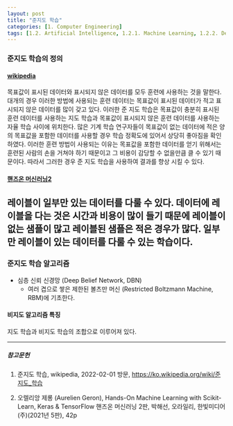```yaml
---
layout: post
title: "준지도 학습"
categories: [1. Computer Engineering]
tags: [1.2. Artificial Intelligence, 1.2.1. Machine Learning, 1.2.2. Deep Learning, a.b. SemiSupervised Learning]
---
```



### 준지도 학습의 정의

#### [wikipedia](https://ko.wikipedia.org/wiki/준지도_학습)

목표값이 표시된 데이터와 표시되지 않은 데이터를 모두 훈련에 사용하는 것을 말한다. 
대개의 경우 이러한 방법에 사용되는 훈련 데이터는 목표값이 표시된 데이터가 적고 표시되지 않은 데이터를 많이 갖고 있다. 
이러한 준 지도 학습은 목표값이 충분히 표시된 훈련 데이터를 사용하는 지도 학습과 목표값이 표시되지 않은 훈련 데이터를 사용하는 자율 학습 사이에 위치한다. 
많은 기계 학습 연구자들이 목표값이 없는 데이터에 적은 양의 목표값을 포함한 데이터를 사용할 경우 학습 정확도에 있어서 상당히 좋아짐을 확인하였다. 
이러한 훈련 방법이 사용되는 이유는 목표값을 포함한 데이터를 얻기 위해서는 훈련된 사람의 손을 거쳐야 하기 때문이고 그 비용이 감당할 수 없을만큼 클 수 있기 때문이다. 
따라서 그러한 경우 준 지도 학습을 사용하여 결과를 향상 시킬 수 있다.

#### [핸즈온 머신러닝2](https://tensorflow.blog/핸즈온-머신러닝-1장2장/1-3-머신러닝-시스템의-종류/)

레이블이 일부만 있는 데이터를 다룰 수 있다. 
데이터에 레이블을 다는 것은 시간과 비용이 많이 들기 때문에 레이블이 없는 샘플이 많고 레이블된 샘플은 적은 경우가 많다.
일부만 레이블이 있는 데이터를 다룰 수 있는 학습이다.
---

### 준지도 학습 알고리즘

* 심층 신뢰 신경망 (Deep Belief Network, DBN)
  * 여러 겹으로 쌓은 제한된 볼츠만 머신 (Restricted Boltzmann Machine, RBM)에 기초한다.
  
#### 비지도 알고리즘 특징

지도 학습과 비지도 학습의 조합으로 이루어져 있다.

---

##### 참고문헌

1) 준지도 학습, wikipedia, 2022-02-01 방문, https://ko.wikipedia.org/wiki/준지도_학습

2) 오렐리앙 제롱 (Aurelien Geron), Hands-On Machine Learning with Scikit-Learn, Keras & TensorFlow 핸즈온 머신러닝 2판, 박해선, 오라일리, 한빛미디어(주)(2021년 5판), 42p
